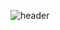 ![header](https://capsule-render.vercel.app/api?type=Venom&height=150&section=header&text=DUSLOOP&fontColor=000000&fontSize=70&animation=fadeIn&fontAlignY=40)
